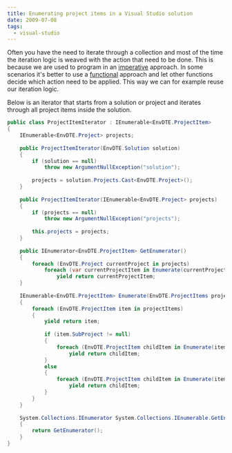 ```yaml
---
title: Enumerating project items in a Visual Studio solution
date: 2009-07-08
tags: 
  - visual-studio
---
```


Often you have the need to iterate through a collection and most of the time the iteration logic is weaved with the action that need to be done. This is because we are used to program in an [imperative](http://en.wikipedia.org/wiki/Imperative_programming) approach. In some scenarios it's better to use a [functional](http://msdn.microsoft.com/en-us/library/bb669144.aspx) approach and let other functions decide which action need to be applied. This way we can for example reuse our iteration logic.

Below is an iterator that starts from a solution or project and iterates through all project items inside the solution. 

```csharp
public class ProjectItemIterator : IEnumerable<EnvDTE.ProjectItem>
{
    IEnumerable<EnvDTE.Project> projects;
     
    public ProjectItemIterator(EnvDTE.Solution solution)
    {
        if (solution == null)
            throw new ArgumentNullException("solution");
 
        projects = solution.Projects.Cast<EnvDTE.Project>();
    }
     
    public ProjectItemIterator(IEnumerable<EnvDTE.Project> projects)
    {
        if (projects == null)
            throw new ArgumentNullException("projects");
 
        this.projects = projects;
    }
 
    public IEnumerator<EnvDTE.ProjectItem> GetEnumerator()
    {
        foreach (EnvDTE.Project currentProject in projects)
            foreach (var currentProjectItem in Enumerate(currentProject.ProjectItems))
                yield return currentProjectItem;
    }
 
    IEnumerable<EnvDTE.ProjectItem> Enumerate(EnvDTE.ProjectItems projectItems)
    {
        foreach (EnvDTE.ProjectItem item in projectItems)
        {
            yield return item;
 
            if (item.SubProject != null)
            {
                foreach (EnvDTE.ProjectItem childItem in Enumerate(item.SubProject.ProjectItems))
                    yield return childItem;
            }
            else
            {
                foreach (EnvDTE.ProjectItem childItem in Enumerate(item.ProjectItems))
                    yield return childItem;
            }
        }
    }
 
    System.Collections.IEnumerator System.Collections.IEnumerable.GetEnumerator()
    {
        return GetEnumerator();
    }
}
```
